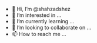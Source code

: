 - 👋 Hi, I’m @shahzadshez
- 👀 I’m interested in ...
- 🌱 I’m currently learning ...
- 💞️ I’m looking to collaborate on ...
- 📫 How to reach me ...

<!---
shahzadshez/shahzadshez is a ✨ special ✨ repository because its `README.md` (this file) appears on your GitHub profile.
You can click the Preview link to take a look at your changes.
--->
